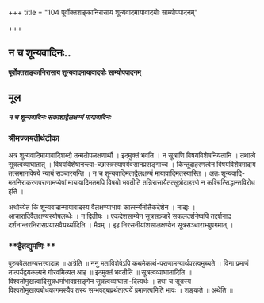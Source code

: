 +++
title = "104 पूर्वोक्तशङ्कानिरासाय शून्यवादमायावादयोः साम्योपपादनम्"

+++


## न च शून्यवादिनः..

**पूर्वोक्तशङ्कानिरासाय शून्यवादमायावादयोः साम्योपपादनम्**

## **मूल**

***न च शून्यवादिनः सकाशाद्वैलक्षण्यं मायावादिनः***

### **श्रीमज्जयतीर्थटीका**

अत्र शून्यवादिमायावादिशब्दौ तन्मतोपलक्षणार्थौ । इदमुक्तं भवति । न सूत्राणि विषयविशेषनियतानि । तथात्वे सूत्रत्वव्याघातात् । विषयविशेषानन्त्या-च्छास्त्रस्यापर्यवसानप्रसङ्गाच्च । किन्तूदाहरणत्वेन विषयविशेषमादाय तत्समानविषये न्यायं सञ्चारयन्ति । न च शून्यवादिमताद्वैलक्षण्यं मायावादिमतस्यास्ति । अतः शून्यवादि-मतनिराकरणपराणामप्येषां मायावादिमतमपि विषयो भवतीति तन्निरासायैतत्सूत्रोदाहरणे न कश्चित्सिद्धान्तविरोध इति ।

अथोच्येत किं शून्यवादान्मायावादस्य वैलक्षण्याभावः कार्त्स्न्येनोतैकदेशेन । नाद्यः । आचारादिवैलक्षण्यस्योपलब्धेः । न द्वितीयः । एकदेशसाम्येन सूत्रसञ्चारे सकलदर्शनेष्वपि तद्दर्शनाद् दर्शनान्तरनिरासप्रयासवैयर्थ्यादिति । मैवम् । इह निरसनीयांशसालक्षण्येन सूत्रसञ्चाराभ्युपगमात् ।

### **द्वैतद्युमणिः **

पुरुषवैलक्षण्यसत्त्वादाह ॥ अत्रेति ॥ ननु मताविशेषेऽपि कथमेकार्थ-पराणामन्यार्थपरत्वमुच्यते । विना प्रमाणं तात्पर्यद्वयकल्पने गौरवमित्यत आह ॥ इदमुक्तं भवतीति ॥ सूत्रत्वव्याघातादिति ॥ विश्वतोमुखत्वादिसूत्रधर्माभावप्रसङ्गेन सूत्रत्वव्याघाता-दित्यर्थः । तथा च सूत्रस्य विश्वतोमुखत्वबोधकागमस्यैव तस्य सम्भवद्बह्वर्थतात्पर्ये प्रमाणत्वमिति भावः । शङ्कते ॥ अथेति ॥

